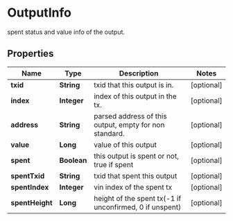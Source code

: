 

# OutputInfo

spent status and value info of the output.
## Properties

Name | Type | Description | Notes
------------ | ------------- | ------------- | -------------
**txid** | **String** | txid that this output is in. |  [optional]
**index** | **Integer** | index of this output in the tx. |  [optional]
**address** | **String** | parsed address of this output, empty for non standard. |  [optional]
**value** | **Long** | value of this output |  [optional]
**spent** | **Boolean** | this output is spent or not, true if spent |  [optional]
**spentTxid** | **String** | txid that spent this output |  [optional]
**spentIndex** | **Integer** | vin index of the spent tx |  [optional]
**spentHeight** | **Long** | height of the spent tx(-1 if unconfirmed, 0 if unspent) |  [optional]



